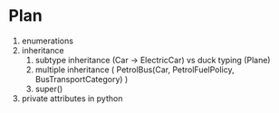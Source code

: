# Plan
1. enumerations
2. inheritance
    1. subtype inheritance (Car -> ElectricCar) vs duck typing (Plane)
    2. multiple inheritance ( PetrolBus(Car, PetrolFuelPolicy, BusTransportCategory) )
    3. super()
3. private attributes in python
